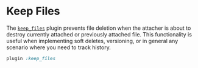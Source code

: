 # Keep Files

The [`keep_files`][keep_files] plugin prevents file deletion when the attacher
is about to destroy currently attached or previously attached file. This
functionality is useful when implementing soft deletes, versioning, or in
general any scenario where you need to track history.

```rb
plugin :keep_files
```

[keep_files]: /lib/shrine/plugins/keep_files.rb
